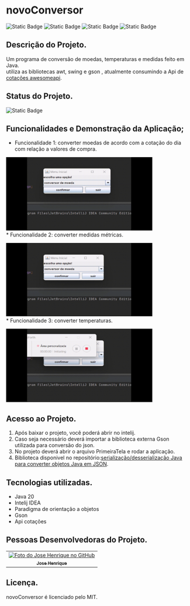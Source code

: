 # novoConversor

![Static Badge](https://img.shields.io/badge/License-MIT-00FFFF)
![Static Badge](https://img.shields.io/badge/JDK20-00FFFF)
![Static Badge](https://img.shields.io/badge/GSON_-2.10.1-00FFFF)
![Static Badge](https://img.shields.io/badge/Release_date-July-00FFFF)

## Descrição do Projeto.
Um programa de conversão de moedas, temperaturas e medidas feito em Java.<br>
utiliza as bibliotecas awt, swing e gson , atualmente consumindo a Api de [cotações awesomeapi](https://docs.awesomeapi.com.br/api-de-moedas).

## Status do Projeto.
![Static Badge](https://img.shields.io/badge/Projeto%20em%20desenvolvimento-FF00FF)

## Funcionalidades e Demonstração da Aplicação;
* Funcionalidade 1: converter moedas de acordo com a cotação do dia com relação a valores de compra.
<p>
  <img width="400" height="200" src="https://github.com/JHbarreto/novoConversor/blob/main/src/assets/to_readme/5144c228-4f98-4378-bc5c-ef358a3e78a5.gif"
</p>
  <br>
* Funcionalidade 2: converter medidas métricas.
  <p>
  <img width="400" height="200" src="https://github.com/JHbarreto/novoConversor/blob/main/src/assets/to_readme/fff18db1-dc0d-4384-b721-ff654c8ca2a9.gif"
</p>
  <br>
* Funcionalidade 3: converter temperaturas.
<p>
  <img width="400" height="200" src="https://github.com/JHbarreto/novoConversor/blob/main/src/assets/to_readme/2a9578ee-73b0-45e2-af5b-ecbbdf312ea1.gif"
</p>
  <br>
  
## Acesso ao Projeto.
1. Após baixar o projeto, você poderá abrir no intelij.
2. Caso seja necessário deverá importar a biblioteca externa Gson utilizada para conversão do json.
3. No projeto deverá abrir o arquivo PrimeiraTela e rodar a aplicação.
4. Biblioteca disponivel no repositório:[serialização/desserialização Java para converter objetos Java em JSON](https://github.com/google/gson).


## Tecnologias utilizadas.
* Java 20
* Intelij IDEA
* Paradigma de orientação a objetos
* Gson
* Api cotações
  
## Pessoas Desenvolvedoras do Projeto.
<table>
  <tr>
    <td align="center">
      <a href="#">
        <img src="https://avatars.githubusercontent.com/u/113812732?u=a5b9e518a2009d39d7ab41735806e6b00c0426ea&v=4" width="100px;" alt="Foto do Jose Henrique no GitHub"/><br>
        <sub>
          <b>Jose Henrique</b>
        </sub>
      </a>
    </td>
  </tr>
</table>

## Licença.
novoConversor é licenciado pelo MIT.
